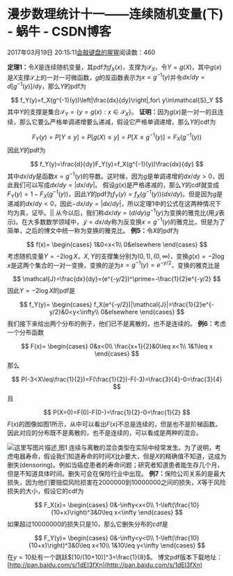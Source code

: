 
# 漫步数理统计十一——连续随机变量(下) - 蜗牛 - CSDN博客


2017年03月19日 20:15:11[会敲键盘的猩猩](https://me.csdn.net/u010182633)阅读数：460


$\textbf{定理1：}$令$X$是连续随机变量，其pdf为$f_X(x)$，支撑为$\mathcal{S}_X$，令$Y=g(X)$，其中$g(x)$是$X$支撑$\mathcal{S}$上的一对一可微函数，$g$的反函数表示为$x=g^{-1}(y)$并令$dx/dy=d[g^{-1}(y)]/dy$，那么$Y$的pdf为

$$
f_Y(y)=f_X(g^{-1}(y))\left|\frac{dx}{dy}\right|,for\ y\in\mathcal{S}_Y
$$
其中$Y$的支撑是集合$\mathcal{S}_Y=\{y=g(x):x\in\mathcal{S}_X\}$。
$\textbf{证明：}$因为$g(x)$是一对一的且连续，那么它要么严格单调递增要么递减，假设它严格单调递增，那么$Y$的cdf为

$$
F_Y(y)=P[Y\leq y]=P[g(X)\leq y]=P[X\leq g^{-1}(y)]=F_X(g^{-1}(y))
$$
因此$Y$的pdf为

$$
f_Y(y)=\frac{d}{dy}F_Y(y)=f_X(g^{-1}(y))\frac{dx}{dy}
$$
其中$dx/dy$是函数$x=g^{-1}(y)$的导数。这时候，因为$g$是单调递增的$dx/dy>0$，因此我们可以写成$dx/dy=|dx/dy|$。
假设$g(x)$是严格递减的，那么$Y$的cdf就变成$F_Y(y)=1-F_X(g^{-1}(y))$，因此$Y$的pdf为$f_Y(y)=f_X(g^{-1}(y))(dx/dy)$。但是因为$g$是递减的$dx/dy<0$，因此$-dx/dy=|dx/dy|$，所以定理1中的公式在这两种情况下均为真，证毕。$||$
从今以后，我们称$dx/dy=(d/dy)g^{-1}(y)$为变换的雅克比(用$\mathcal{J}$表示)。在大多数数学领域中，$\mathcal{J}=dx/dy$称为反变换$x=g^{-1}(y)$的雅克比，但是为了简单，之后的博文中统一称为变换的雅克比。
$\textbf{例5：}$令$X$的pdf为

$$
f(x)=
\begin{cases}
1&0<x<1\\
0&elsewhere
\end{cases}
$$
考虑随机变量$Y=-2\log X$，$X,Y$的支撑集分别为$(0,1),(0,\infty)$，变换$g(x)=-2\log x$是这两个集合的一对一变换，变换的逆为$x=g^{-1}(y)=e^{-y/2}$，变换的雅克比是

$$
\mathcal{J}=\frac{dx}{dy}=(e^{-y/2})^\prime=-\frac{1}{2}e^{-y/2}
$$
因此$Y=-2\log X$的pdf是

$$
f_Y(y)=
\begin{cases}
f_X(e^{-y/2})|\mathcal{J}|=\frac{1}{2}e^{-y/2}&0<y<\infty\\
0&elsewhere
\end{cases}
$$
我们接下来给出两个分布的例子，他们已不是离散的，也不是连续的。
$\textbf{例6：}$考虑一个分布函数

$$
F(x)=
\begin{cases}
0&x<0\\
\frac{x+1}{2}&0\leq x<1\\
1&1\leq x
\end{cases}
$$
那么

$$
P(-3<X\leq\frac{1}{2})=F(\frac{1}{2})-F(-3)=\frac{3}{4}-0=\frac{3}{4}
$$
且

$$
P(X=0)=F(0)-F(0-)=\frac{1}{2}-0=\frac{1}{2}
$$
$F(x)$的图像如图1所示，从中可以看出$F(x)$不总是连续的，但是也不是阶梯函数。因此对应的分布既不是离散的，也不是连续的，可以看成是两种的混合。

![这里写图片描述](https://img-blog.csdn.net/20170319201226546?watermark/2/text/aHR0cDovL2Jsb2cuY3Nkbi5uZXQvdTAxMDE4MjYzMw==/font/5a6L5L2T/fontsize/400/fill/I0JBQkFCMA==/dissolve/70/gravity/SouthEast)[ ](https://img-blog.csdn.net/20170319201226546?watermark/2/text/aHR0cDovL2Jsb2cuY3Nkbi5uZXQvdTAxMDE4MjYzMw==/font/5a6L5L2T/fontsize/400/fill/I0JBQkFCMA==/dissolve/70/gravity/SouthEast)
图1
连续与离散的混合类型在实际中经常发生。为了说明，考虑电器寿命，假设我们知道寿命的时间$X$比$b$要大，但是$X$的精确值不知道，这成为删失(densoring)。例如当癌症患者的寿命问题；研究者知道患者能生存几个月，但是不知道具体时间。删失可会在保险行业中出现。
$\textbf{例7：}$保险公司关系的是最大损失，因为他们要赔偿风险损害在$2000000$到$10000000$之间的损失，$X$等于风险损失的大小，假设它的cdf为

$$
F_X(x)=
\begin{cases}
0&-\infty<x<0\\
1-\left(\frac{10}{10+x}\right)^3&0\leq x<\infty
\end{cases}
$$
如果超过$10000000$的损失只是10，那么它删失分布的cdf是

$$
F_Y(y)=
\begin{cases}
0&-\infty<y<0\\
1-\left(\frac{10}{10+x}\right)^3&0\leq x<10\\
1&10\leq y<\infty
\end{cases}
$$
在$y=10$处有一个跳跃$[10/(10+10)]^3=\frac{1}{8}$。
博文pdf版本下载地址：[http://pan.baidu.com/s/1dEI3fXn](http://pan.baidu.com/s/1dEI3fXn)

[
  ](https://img-blog.csdn.net/20170319201226546?watermark/2/text/aHR0cDovL2Jsb2cuY3Nkbi5uZXQvdTAxMDE4MjYzMw==/font/5a6L5L2T/fontsize/400/fill/I0JBQkFCMA==/dissolve/70/gravity/SouthEast)